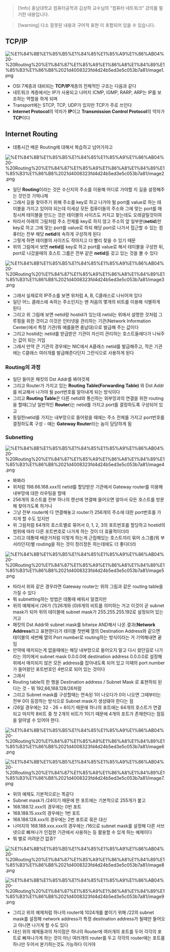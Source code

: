 > [!info] 충남대학교 컴퓨터공학과 김상하 교수님의 "컴퓨터 네트워크" 강의를 필기한 내용입니다.

> [!warning] 다소 잘못된 내용과 구어적 표현 이 포함되어 있을 수 있습니다.

## TCP/IP

![%E1%84%8B%E1%85%B5%E1%84%85%E1%85%A9%E1%86%AB04%20-%20Routing%20%E1%84%87%E1%85%A9%E1%86%A8%E1%84%89%E1%85%B3%E1%86%B8%2021d4008323fd4d24b5ed3e5c053b7a81/image1.png](comnet.fall.2021.cse.cnu.ac.kr/images/04_21d4008323fd4d24b5ed3e5c053b7a81/image1.png)

- OSI 7계층과 대비되는 **TCP/IP**계층의 전체적인 구조는 다음과 같다
- 네트워크 계층에서는 IP가 사용되고 나머지 ICMP, IGMP, RARP, ARP는 IP를 보조하는 역할을 하게 되며
- Transport에는 STCP, TCP, UDP가 있지만 TCP가 주로 쓰인다
- **Internet Protocol**의 약자가 **IP**이고 **Transmission Control Protocol**의 약자가 **TCP**이다

## Internet Routing

- 데통시간 배운 Routing에 대해서 복습하고 넘어가자고

![%E1%84%8B%E1%85%B5%E1%84%85%E1%85%A9%E1%86%AB04%20-%20Routing%20%E1%84%87%E1%85%A9%E1%86%A8%E1%84%89%E1%85%B3%E1%86%B8%2021d4008323fd4d24b5ed3e5c053b7a81/image2.png](comnet.fall.2021.cse.cnu.ac.kr/images/04_21d4008323fd4d24b5ed3e5c053b7a81/image2.png)

- 일단 **Routing**이라는 것은 수신지의 주소를 이용해 어디로 가야할 지 길을 설정해주는 것인것 기억나제
- 그래서 길을 찾아주기 위해 주소를 key로 하고 나가야 될 port를 value로 하는 테이블을 가지고 있어야 되는데 이세상 모든 컴퓨터들의 주소와 그에 맞는 port를 매칭시켜 테이블을 만드는 것은 테이블의 사이즈도 커지고 찾는데도 오래걸릴것이여
- 따라서 아래의 그림처럼 주소 전체를 key로 하지 않고 주소의 앞 일부분(**netid**)만 key로 하고 그에 맞는 port를 value로 하되 해당 port로 나가서 접근할 수 있는 컴퓨터는 전부 해당 **netid**에 속하게 구성하게 된다
- 그렇게 하면 테이블의 사이즈도 작아지고 더 빨리 찾을 수 있기 때문
- 위의 그림에서 보면 **netid**를 key로 하고 port를 value로 해서 테이블을 구성한 뒤, port로 나갔을때의 호스트 그룹은 전부 같은 **netid**를 갖고 있는 것을 볼 수 있다

![%E1%84%8B%E1%85%B5%E1%84%85%E1%85%A9%E1%86%AB04%20-%20Routing%20%E1%84%87%E1%85%A9%E1%86%A8%E1%84%89%E1%85%B3%E1%86%B8%2021d4008323fd4d24b5ed3e5c053b7a81/image3.png](comnet.fall.2021.cse.cnu.ac.kr/images/04_21d4008323fd4d24b5ed3e5c053b7a81/image3.png)

- 그래서 실제로의 IP주소를 보면 위처럼 A, B, C클래스로 나뉘어져 있다
- 일단 어느 클래스에 속하는 주소인지는 맨 처음의 몇개의 비트를 이용해 식별하게 된다
- 그리고 위 그림에 보면 netid랑 hostid가 있는데 netid는 위에서 설명한 것처럼 그루핑을 위한 것이고 이것은 인터넷을 관리하는 기관(Network Information Center)에서 특정 기관(뭐 예를들면 충남대)으로 발급해 주는 값이다
- 그리고 hostid는 netid를 받급받은 기관이 자신이 관리하는 호스트들에다가 나눠주는 값이 되는 거임
- 그래서 만약 큰 기관의 경우에는 NIC에서 A클래스 netid를 발급해주고, 작은 기관에는 C클래스 여러개를 발급해준다던지 그런식으로 사용하게 된다

### Routing의 과정

- 일단 들어온 패킷의 Dst Addr를 봐야것제
- 그리고 Router가 가지고 있는 **Routing Table(Forwarding Table)** 와 Dst Addr를 비교해서 나가야 될 port번호를 알아내게 되는 방식이다
- 그리고 **Routing Table**은 다른 netid와 통신하는 외부망과의 연결을 위한 routing을 할때(그냥 일반적인 **Router**)는 netid를 가지고 port를 결정하도록 구성되어 있고
- 동일한netid를 가지는 내부망으로 들어왔을 때에는 주소 전체를 가지고 port번호를 결정하도록 구성 - 얘는 **Gateway Router**라는 놈이 담당하게 됨

### Subnetting

![%E1%84%8B%E1%85%B5%E1%84%85%E1%85%A9%E1%86%AB04%20-%20Routing%20%E1%84%87%E1%85%A9%E1%86%A8%E1%84%89%E1%85%B3%E1%86%B8%2021d4008323fd4d24b5ed3e5c053b7a81/image4.png](comnet.fall.2021.cse.cnu.ac.kr/images/04_21d4008323fd4d24b5ed3e5c053b7a81/image4.png)

- 봐봐라
- 위처럼 198.66.168.xxx의 netid를 할당받은 기관에서 Gateway router를 이용해 내부망에 대한 라우팅을 할때
- 256개의 호스트를 전부 하나의 랜선에 연결해 들어오면 알아서 모든 호스트를 방문해 찾아가도록 하거나
- 그냥 전부 router에 다 연결해놓고 router가 256개의 주소에 대한 port번호를 가지게 할 수도 있지만
- 위 그림처럼 64개의 호스트별로 묶어서 0, 1, 2, 3의 포트번호를 할당하고 hostid의 범위에 따라 다른 포트번호로 나가게 하는 것이 더 효율적이더라
- 그리고 데통때 배운거처럼 이렇게 하는게 근접해있는 호스트끼리 묶어 소그룹(뭐 부서라던지)별 routing을 하는 것이 정리정돈 하는데에도 더 좋다더라

![%E1%84%8B%E1%85%B5%E1%84%85%E1%85%A9%E1%86%AB04%20-%20Routing%20%E1%84%87%E1%85%A9%E1%86%A8%E1%84%89%E1%85%B3%E1%86%B8%2021d4008323fd4d24b5ed3e5c053b7a81/image5.png](comnet.fall.2021.cse.cnu.ac.kr/images/04_21d4008323fd4d24b5ed3e5c053b7a81/image5.png)

- 따라서 위와 같은 경우라면 Gateway router는 위의 그림과 같은 routing table을 가질 수 있다
- 뭐 subnetting하는 방법은 데통때 배워서 알겠지만
- 위의 예제에서 /26가 (1)26개와 (0)6개의 비트를 의미하는 거고 이것이 곧 subnet mask가 되어 위의 테이블에 subnet mask가 255.255.255.192로 설정되어 있는 거고
- 패킷의 Dst Addr와 subnet mask를 bitwise AND해서 나온 결과(**Network Address**라고 표현한다)가 테이블 첫번째 열의 Destination Address와 같으면 테이블의 세번째 열의 Port number로 routing하는 방식이라는 거 기억해내면 끝임
- 만약에 매치되는게 없을때에는 해당 내부망으로 들어오지 말고 다시 왔던길로 나가라는 의미에서 subnet mask 0.0.0.0에 destination address 0.0.0.0로 설정해 위에서 매치되지 않은 모든 address를 잡아내도록 되어 있고 이때의 port number가 들어왔던 포트번호인 4번으로 되어 있는 것이다
- 그래서
- Routing table의 한 행을 Destination address / Subnet Mask 로 표현하되 된다는 것 - 뭐 192,66,168.128/26처럼
- 그리고 Subnet mask를 구성할때는 연속된 1이 나오다가 0이 나오면 그때부터는 전부 0이 등장하는 방식으로 Subnet mask가 생성돼야 한다는 점
- /26일 경우에는 32 - 26 = 6이기 때문에 하나의 포트에는 64개의 호스트가 연결되고 마지막 8비트 중 첫 2개의 비트가 1이기 때문에 4개의 포트가 존재한다는 점등을 알아낼 수 있어야 한다.

![%E1%84%8B%E1%85%B5%E1%84%85%E1%85%A9%E1%86%AB04%20-%20Routing%20%E1%84%87%E1%85%A9%E1%86%A8%E1%84%89%E1%85%B3%E1%86%B8%2021d4008323fd4d24b5ed3e5c053b7a81/image6.png](comnet.fall.2021.cse.cnu.ac.kr/images/04_21d4008323fd4d24b5ed3e5c053b7a81/image6.png)

![%E1%84%8B%E1%85%B5%E1%84%85%E1%85%A9%E1%86%AB04%20-%20Routing%20%E1%84%87%E1%85%A9%E1%86%A8%E1%84%89%E1%85%B3%E1%86%B8%2021d4008323fd4d24b5ed3e5c053b7a81/image7.png](comnet.fall.2021.cse.cnu.ac.kr/images/04_21d4008323fd4d24b5ed3e5c053b7a81/image7.png)

- 위의 예제도 기본적으로는 똑같다
- Subnet mask가 /24이기 때문에 한 포트에는 기본적으로 255개가 붙고
- 168.188.12.xxx의 경우에는 0번 포트
- 168.188.15.xxx의 경우에는 1번 포트
- 168.188.128.xxx의 경우에는 2번 포트로 묶은 대신
- 나머지의 168.188.xxx.xxx의 경우에는 /16으로 subnet mask를 설정해 다른 서브넷으로 빠져나가 인접한 기관에서 사용하는 등 활용할 수 있게 하는 예제이다
- 뭐 별로 어려운건 없쥬?

![%E1%84%8B%E1%85%B5%E1%84%85%E1%85%A9%E1%86%AB04%20-%20Routing%20%E1%84%87%E1%85%A9%E1%86%A8%E1%84%89%E1%85%B3%E1%86%B8%2021d4008323fd4d24b5ed3e5c053b7a81/image8.png](comnet.fall.2021.cse.cnu.ac.kr/images/04_21d4008323fd4d24b5ed3e5c053b7a81/image8.png)

![%E1%84%8B%E1%85%B5%E1%84%85%E1%85%A9%E1%86%AB04%20-%20Routing%20%E1%84%87%E1%85%A9%E1%86%A8%E1%84%89%E1%85%B3%E1%86%B8%2021d4008323fd4d24b5ed3e5c053b7a81/image9.png](comnet.fall.2021.cse.cnu.ac.kr/images/04_21d4008323fd4d24b5ed3e5c053b7a81/image9.png)

- 그리고 위의 예제처럼 하나의 router에 1024개를 붙이기 위해 /22의 subnet mask를 설정해 network address가 특정 destination address가 될때만 들어오고 아니면 나가게 할 수도 있다
- 대신 위의 예제들과의 차이점은 하나의 Router에 여러개의 포트를 두어 각각의 포트로 빠져나가게 하는 것이 아닌 여러개의 router를 두고 각각의 router에는 포트를 하나만 두어서 분기하는것도 가능하다 이거야